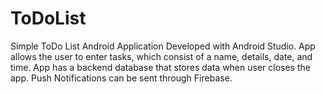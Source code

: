 # ToDoList

Simple ToDo List Android Application Developed with Android Studio. App allows the user to enter tasks, which consist of a name, details, date, and time. App has a backend database that stores data when user closes the app. Push Notifications can be sent through Firebase.
